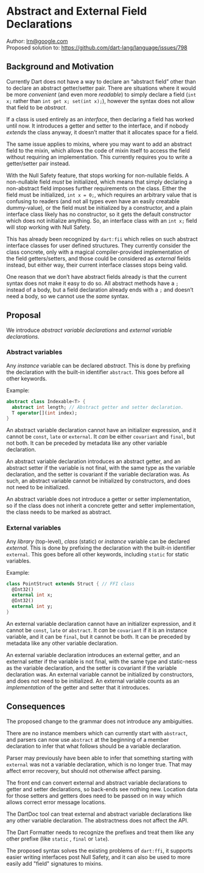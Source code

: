 # Abstract and External Field Declarations

Author: lrn@google.com<br>
Proposed solution to: https://github.com/dart-lang/language/issues/798


## Background and Motivation

Currently Dart does not have a way to declare an “abstract field” other than to declare an abstract getter/setter pair. There are situations where it would be more *convenient* (and even more *readable*) to simply declare a field (`int x;` rather than `int get x; set(int x);`), however the syntax does not allow that field to be *abstract*. 

If a class is used entirely as an *interface*, then declaring a field has worked until now. It introduces a getter and setter to the interface, and if nobody *extends* the class anyway, it doesn’t matter that it allocates space for a field.

The same issue applies to mixins, where you may want to add an abstract field to the mixin, which allows the code of mixin itself to access the field without requiring an implementation. This currently requires you to write a getter/setter pair instead.

With the Null Safety feature, that stops working for non-nullable fields. A non-nullable field *must* be initialized, which means that simply declaring a non-abstract field imposes further requirements on the class. Either the field must be initialized, `int x = 0;`, which requires an arbitrary value that is confusing to readers (and not all types even have an easily creatable dummy-value), or the field must be initialized by a constructor, and a plain interface class likely has no constructor, so it gets the default constructor which does not initialize anything. So, an interface class with an `int x;` field will stop working with Null Safety.

This has already been recognized by `dart:fii` which relies on such abstract interface classes for user defined structures. They currently consider the class concrete, only with a magical compiler-provided implementation of the field getters/setters, and those could be considered as *external* fields instead, but either way, their current interface classes stops being valid.

One reason that we don’t have abstract fields already is that the current syntax does not make it easy to do so. All abstract methods have a `;` instead of a body, but a field declaration already ends with a `;` and doesn’t need a body, so we cannot use the *same* syntax.

## Proposal

We introduce *abstract variable declarations* and *external variable declarations*.

### Abstract variables

Any *instance* variable can be declared *abstract*. This is done by prefixing the declaration with the built-in identifier `abstract`. This goes before all other keywords.

Example:

```dart
abstract class Indexable<T> {
  abstract int length; // Abstract getter and setter declaration.
  T operator[](int index);
}
```

An abstract variable declaration cannot have an initializer expression, and it cannot be `const`,  `late` or `external`. It *can* be either `covariant` and `final`, but not both. It can be preceded by metadata like any other variable declaration.

An abstract variable declaration introduces an abstract getter, and an abstract setter if the variable is not final, with the same type as the variable declaration, and the setter is covariant if the variable declaration was. As such, an abstract variable cannot be initialized by constructors, and does not need to be initialized. 

An abstract variable does not introduce a getter or setter implementation, so if the class does not inherit a concrete getter and setter implementation, the class needs to be marked as abstract.

### External variables

Any *library* (top-level), *class* (static) or *instance* variable can be declared *external*. This is done by prefixing the declaration with the built-in identifier `external`. This goes before all other keywords, including `static` for static variables.

Example:

```dart
class PointStruct extends Struct { // FFI class
  @Int32()  
  external int x;
  @Int32()  
  external int y;
}
```

An external variable declaration cannot have an initializer expression, and it cannot be `const`,  `late` or `abstract`. It *can* be `covariant` if it is an instance variable, and it can be `final`, but it cannot be both. It can be preceded by metadata like any other variable declaration.

An external variable declaration introduces an external getter, and an external setter if the variable is not final, with the same type and static-ness as the variable declaration, and the setter is covariant if the variable declaration was. An external variable cannot be initialized by constructors, and does not need to be initialized. An external variable counts as an *implementation* of the getter and setter that it introduces.

## Consequences

The proposed change to the grammar does not introduce any ambiguities. 

There are no instance members which can currently start with `abstract`, and parsers can now use `abstract` at the beginning of a member declaration to infer that what follows should be a variable declaration.

Parser may previously have been able to infer that something starting with `external` was not a variable declaration, which is no longer true. That may affect error recovery, but should not otherwise affect parsing.

The front end can convert external and abstract variable declarations to getter and setter declarations, so back-ends see nothing new. Location data for those setters and getters does need to be passed on in way which allows correct error message locations.

The DartDoc tool can treat external and abstract variable declarations like any other variable declaration. The abstractness does not affect the API.

The Dart Formatter needs to recognize the prefixes and treat them like any other prefixe (like `static` , `final` or `late`).

The proposed syntax solves the existing problems of `dart:ffi`, it supports easier writing interfaces post Null Safety, and it can also be used to more easily add "field" signatures to mixins.
